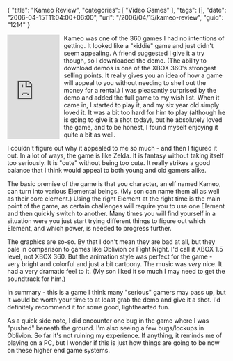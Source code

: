 {
	"title": "Kameo Review",
	"categories": [
		"Video Games"
	],
	"tags": [],
	"date": "2006-04-15T11:04:00+06:00",
	"url": "/2006/04/15/kameo-review",
	"guid": "1214"
}

<iframe src="http://rcm-na.amazon-adsystem.com/e/cm?t=raymondcamden-20&o=1&p=8&l=as1&asins=B000B6ML0A&fc1=000000&IS2=1&lt1=_top&lc1=0000ff&bc1=000000&bg1=ffffff&npa=1&f=ifr" style="width:120px;height:240px;margin-right: 10px" scrolling="no" marginwidth="0" marginheight="0" frameborder="0" align="left"></iframe>

Kameo was one of the 360 games I had no intentions of getting. It looked like a "kiddie" game and just didn't seem appealing. A friend suggested I  give it a try though, so I downloaded the demo. (The ability to download demos is one of the XBOX 360's strongest selling points. It really gives you an idea of how a game will appeal to you without needing to shell out the money for a rental.) I was pleasantly surprised by the demo and added the full game to my wish list. When it came in, I started to play it, and my six year old simply loved it. It was a bit too hard for him to play (although he is going to give it a shot today), but he absolutely loved the game, and to be honest, I found myself enjoying it quite a bit as well.

I couldn't figure out why it appealed to me so much - and then I figured it out. In a lot of ways, the game is like Zelda. It is fantasy without taking itself too seriously. It is "cute" without being too cute. It really strikes a good balance that I think would appeal to both young and old gamers alike.

The basic premise of the game is that you character, an elf named Kameo, can turn into various Elemental beings. (My son can name them all as well as their core element.) Using the right Element at the right time is the main point of the game, as certain challenges will require you to use one Element and then quickly switch to another. Many times you will find yourself in a situation were you just start trying different things to figure out which Element, and which power, is needed to progress further. 

The graphics are so-so. By that I don't mean they are bad at all, but they pale in comparison to games like Oblivion or Fight Night. I'd call it XBOX 1.5 level, not XBOX 360. But the animation style was perfect for the game - very bright and colorful and just a bit cartoony. The music was <i>very</i> nice. It had a very dramatic feel to it. (My son liked it so much I may need to get the soundtrack for him.)

In summary - this is a game I think many "serious" gamers may pass up, but it would be worth your time to at least grab the demo and give it a shot. I'd definitely recommend it for some good, lighthearted fun.

As a quick side note, I did encounter one bug in the game where I was "pushed" beneath the ground. I'm also seeing a few bugs/lockups in Oblivion. So far it's not ruining my experience. If anything, it reminds me of playing on a PC, but I wonder if this is just how things are going to be now on these higher end game systems.